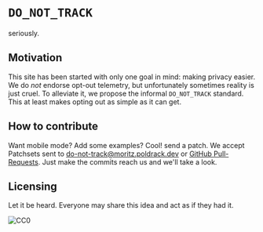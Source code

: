 # `DO_NOT_TRACK`

seriously.

## Motivation

This site has been started with only one goal in mind: making privacy easier.
We do _not_ endorse opt-out telemetry, but unfortunately sometimes reality is
just cruel. To alleviate it, we propose the informal `DO_NOT_TRACK` standard.
This at least makes opting out as simple as it can get.

## How to contribute

Want mobile mode? Add some examples? Cool! send a patch. We accept Patchsets
sent to
[do-not-track@moritz.poldrack.dev](mailto:do-not-track@moritz.poldrack.dev) or
[GitHub Pull-Requests](https://github.com/mpldr/do-not-track/pulls). Just make
the commits reach us and we'll take a look.

## Licensing

Let it be heard. Everyone may share this idea and act as if they had it.

![CC0](https://i.creativecommons.org/p/zero/1.0/88x31.png)
